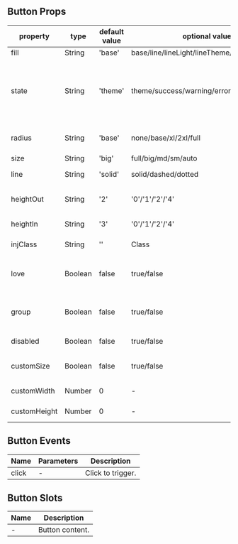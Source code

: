 ## Button Props

| property     | type    | default value | optional value                               | required | description                                       |
| ------------ | ------- | ------------- | -------------------------------------------- | -------- | ------------------------------------------------- |
| fill         | String  | 'base'        | base/line/lineLight/lineTheme/text/textTheme | N        | fill mode.                                        |
| state        | String  | 'theme'       | theme/success/warning/error/info             | N        | Status color, theme means follow the theme color. |
| radius       | String  | 'base'        | none/base/xl/2xl/full                        | N        | Rounded corner style.                             |
| size         | String  | 'big'         | full/big/md/sm/auto                          | N        | size.                                             |
| line         | String  | 'solid'       | solid/dashed/dotted                          | N        | border style.                                     |
| heightOut    | String  | '2'           | '0'/'1'/'2'/'4'                              | N        | Button outer height.                              |
| heightIn     | String  | '3'           | '0'/'1'/'2'/'4'                              | N        | Button height.                                    |
| injClass     | String  | ''            | Class                                        | N        | Inject CSS name.                                  |
| love         | Boolean | false         | true/false                                   | N        | Whether to open the love version.                 |
| group        | Boolean | false         | true/false                                   | N        | Whether to use a button group.                    |
| disabled     | Boolean | false         | true/false                                   | N        | Whether to disable.                               |
| customSize   | Boolean | false         | true/false                                   | N        | Whether to customize the size.                    |
| customWidth  | Number  | 0             | -                                            | N        | Customize the width.                              |
| customHeight | Number  | 0             | -                                            | N        | Customize the height.                             |

## Button Events

| Name  | Parameters | Description       |
| ----- | ---------- | ----------------- |
| click | -          | Click to trigger. |

## Button Slots

| Name | Description     |
| ---- | --------------- |
| -    | Button content. |
